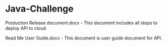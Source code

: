 # Java-Challenge

Production Release document.docx - This document includes all steps to deploy API to cloud.


Read Me User Guide.docx - This document is user guide document for API.
